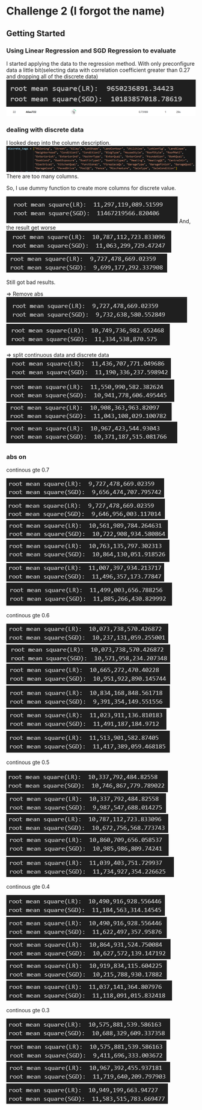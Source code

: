 # Challenge 2 (I forgot the name)

## Getting Started

### Using Linear Regression and SGD Regression to evaluate

I started applying the data to the regression method.
With only preconfigure data a little bit(selecting data with  correlation coefficient greater than 0.27 and dropping all of the discrete data)
![self test on local](images/image-1.png)
![0.73 on kaggle](images/image.png)

### dealing with discrete data

I looked deep into the column description.
![Discrete tags](images/image-2.png)
There are too many columns.

So, I use dummy function to create more columns for discrete value.

![correlation coefficient remain 0.27](images/image-3.png)
And, the result get worse
![correlation coefficient updated to gte 0.5](images/image-4.png)
![correlation coefficient updated to gte 0.65](images/image-5.png)

Still got bad results.

=> Remove abs
![correlation coefficient updated to gte 0.65](images/image-6.png)
![correlation coefficient updated to gte 0.5](images/image-7.png)

=> split continuous data and discrete data
![discrete gte 0.2; continous gte 0.5](images/image-8.png)
![discrete gte 0.2; continuous gte 0.5;abs](images/image-11.png)
![discrete gte 0.5; continous gte 0.2](images/image-9.png)
![discrete gte 0.5; continous gte 0.2;abs](images/image-10.png)

### abs on

continous gte 0.7

![discrete gte 0.7; continuous gte 0.7](images/image-12.png)
![discrete gte 0.6; continous gte 0.7](images/image-13.png)
![discrete gte 0.5; continous gte 0.7](images/image-14.png)
![discrete gte 0.4; continous gte 0.7](images/image-15.png)
![discrete gte 0.3; continous gte 0.7](images/image-16.png)
![discrete gte 0.2; continous gte 0.7](images/image-17.png)

continous gte 0.6

![discrete gte 0.7; continuous gte 0.6](images/image-18.png)
![discrete gte 0.6; continuous gte 0.6](images/image-19.png)
![discrete gte 0.5; continuous gte 0.6](images/image-20.png)
![discrete gte 0.4; continuous gte 0.6](images/image-21.png)
![discrete gte 0.3; continuous gte 0.6](images/image-22.png)
![discrete gte 0.2; continuous gte 0.6](images/image-23.png)

continous gte 0.5

![discrete gte 0.7; continuous gte 0.5](images/image-24.png)
![discrete gte 0.6; continuous gte 0.5](images/image-25.png)
![discrete gte 0.5; continuous gte 0.5](images/image-26.png)
![discrete gte 0.4; continuous gte 0.5](images/image-28.png)
![discrete gte 0.3; continuous gte 0.5](images/image-29.png)

continous gte 0.4

![discrete gte 0.7; continuous gte 0.4](images/image-30.png)
![discrete gte 0.6; continuous gte 0.4](images/image-31.png)
![discrete gte 0.5; continuous gte 0.4](images/image-32.png)
![discrete gte 0.4; continuous gte 0.4](images/image-33.png)
![discrete gte 0.3; continuous gte 0.4](images/image-34.png)

continous gte 0.3

![discrete gte 0.7; continuous gte 0.3](images/image-35.png)
![discrete gte 0.6; continuous gte 0.3](images/image-36.png)
![discrete gte 0.5; continuous gte 0.3](images/image-37.png)
![discrete gte 0.4; continuous gte 0.3](images/image-38.png)